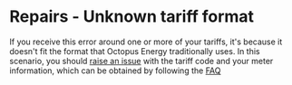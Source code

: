 # Repairs - Unknown tariff format

If you receive this error around one or more of your tariffs, it's because it doesn't fit the format that Octopus Energy traditionally uses. In this scenario, you should [raise an issue](https://github.com/BottlecapDave/HomeAssistant-OctopusEnergy/issues) with the tariff code and your meter information, which can be obtained by following the [FAQ](../../faq#ive-been-asked-for-my-meter-information-in-a-bug-request-how-do-i-obtain-this)